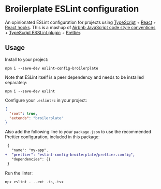 # Broilerplate ESLint configuration

An opinionated ESLint configuration for projects using [TypeScript](https://www.typescriptlang.org/) + [React](https://reactjs.org/) + [React hooks](https://reactjs.org/docs/hooks-intro.html).
This is a mashup of [Airbnb JavaScript code style conventions](https://github.com/airbnb/javascript) + [TypeScript ESSLint plugin](https://github.com/typescript-eslint/typescript-eslint) + [Prettier](https://prettier.io/).

## Usage

Install to your project:

    npm i --save-dev eslint-config-broilerplate

Note that ESLint itself is a peer dependency and needs to be installed separately:

    npm i --save-dev eslint

Configure your `.eslintrc` in your project:

```json
{
  "root": true,
  "extends": "broilerplate"
}
```

Also add the following line to your `package.json` to use the recommended Prettier configuration, included in this package:

```diff
 {
   "name": "my-app",
+  "prettier": "eslint-config-broilerplate/prettier.config",
   "dependencies": {}
 }
```

Run the linter:

    npx eslint . --ext .ts,.tsx

